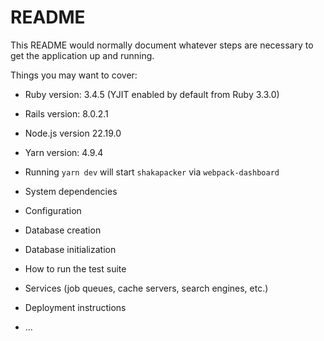 # README

This README would normally document whatever steps are necessary to get the
application up and running.

Things you may want to cover:

* Ruby version: 3.4.5 (YJIT enabled by default from Ruby 3.3.0)

* Rails version: 8.0.2.1

* Node.js version 22.19.0

* Yarn version: 4.9.4

* Running `yarn dev` will start `shakapacker` via `webpack-dashboard`

* System dependencies

* Configuration

* Database creation

* Database initialization

* How to run the test suite

* Services (job queues, cache servers, search engines, etc.)

* Deployment instructions

* ...

